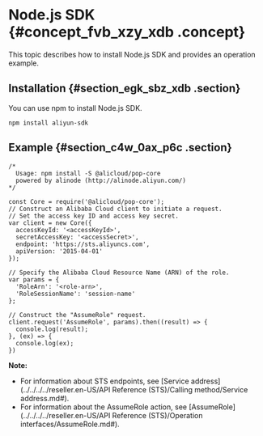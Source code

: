# Node.js SDK {#concept_fvb_xzy_xdb .concept}

This topic describes how to install Node.js SDK and provides an operation example.

## Installation {#section_egk_sbz_xdb .section}

You can use npm to install Node.js SDK.

``` {#codeblock_rfl_xaf_zql}
npm install aliyun-sdk
```

## Example {#section_c4w_0ax_p6c .section}

``` {#codeblock_vxy_igi_mt4}
/*
  Usage: npm install -S @alicloud/pop-core
  powered by alinode (http://alinode.aliyun.com/)
*/

const Core = require('@alicloud/pop-core');
// Construct an Alibaba Cloud client to initiate a request.
// Set the access key ID and access key secret.
var client = new Core({
  accessKeyId: '<accessKeyId>',
  secretAccessKey: '<accessSecret>',
  endpoint: 'https://sts.aliyuncs.com',
  apiVersion: '2015-04-01'
});

// Specify the Alibaba Cloud Resource Name (ARN) of the role.
var params = {
  'RoleArn': '<role-arn>',
  'RoleSessionName': 'session-name'
};

// Construct the "AssumeRole" request.
client.request('AssumeRole', params).then((result) => {
  console.log(result);
}, (ex) => {
  console.log(ex);
})
```

**Note:** 

-   For information about STS endpoints, see [Service address](../../../../reseller.en-US/API Reference (STS)/Calling method/Service address.md#).
-   For information about the AssumeRole action, see [AssumeRole](../../../../reseller.en-US/API Reference (STS)/Operation interfaces/AssumeRole.md#).

